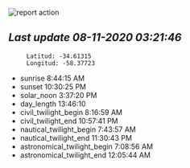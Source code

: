 ![report action](https://github.com/matiasz8/actions-for-reports/workflows/report%20action/badge.svg?branch=develop) 


## *****Last update 08-11-2020 03:21:46*****



		 Latitud: -34.61315
		 Longitud: -58.37723

 - sunrise 	 8:44:15 AM
 - sunset 	 10:30:25 PM
 - solar_noon 	 3:37:20 PM
 - day_length 	 13:46:10
 - civil_twilight_begin 	 8:16:59 AM
 - civil_twilight_end 	 10:57:41 PM
 - nautical_twilight_begin 	 7:43:57 AM
 - nautical_twilight_end 	 11:30:43 PM
 - astronomical_twilight_begin 	 7:08:56 AM
 - astronomical_twilight_end 	 12:05:44 AM
